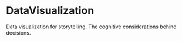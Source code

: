 # DataVisualization
Data visualization for storytelling. The cognitive considerations behind decisions. 
